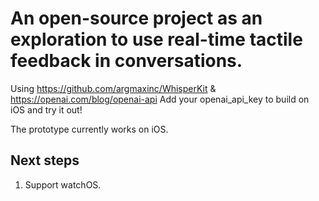 # An open-source project as an exploration to use real-time tactile feedback in conversations.

Using https://github.com/argmaxinc/WhisperKit & https://openai.com/blog/openai-api
Add your openai_api_key to build on iOS and try it out!

The prototype currently works on iOS.

## Next steps
1. Support watchOS. 
